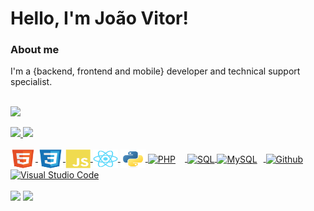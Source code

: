 
# Hello, I'm João Vitor! 

### About me
I'm a {backend, frontend and mobile} developer and technical support specialist.

<br><a href="https://joao-vitor-carvalho.github.io/" target="_blank"><img src="https://img.shields.io/static/v1?label=Portifolio&message=DevOps&color=violet" target="_blank"></a> 

<div align="left">
  <a href="https://github.com/joao-vitor-carvalho">
  <img height="180em" src="https://github-readme-stats-ruby-one.vercel.app/api?username=joao-vitor-carvalho&show_icons=true&theme=radical&include_all_commits=true&count_private=true"/>
  <img height="180em" src="https://github-readme-stats-ruby-one.vercel.app/api/top-langs/?username=joao-vitor-carvalho&layout=compact&langs_count=7&theme=radical"/>
</div>
 
<div style="display: inline_block"><br>
  <img align="center" alt="HTML" height="30" width="40" src="https://raw.githubusercontent.com/devicons/devicon/master/icons/html5/html5-original.svg">
  <img align="center" alt="CSS" height="30" width="40" src="https://raw.githubusercontent.com/devicons/devicon/master/icons/css3/css3-original.svg">
  <img align="center" alt="JS" height="30" width="40" src="https://raw.githubusercontent.com/devicons/devicon/master/icons/javascript/javascript-plain.svg">
  <img align="center" alt="React" height="30" width="40" src="https://raw.githubusercontent.com/devicons/devicon/master/icons/react/react-original.svg">
  <img align="center" alt="Python" height="30" width="40" src="https://raw.githubusercontent.com/devicons/devicon/master/icons/python/python-original.svg">
  <img align="center" alt="PHP" width="49px" src="https://www.php.net/images/logos/new-php-logo.svg" style="padding-right:15px;">  
  <img align="center" alt="SQL" height="30" width="30" src="https://user-images.githubusercontent.com/104440384/218635686-f8b56c01-19dd-451e-b787-4ab7d2e9fed2.png">
  <img align="center" alt="MySQL" width="26px" src="https://cdn.jsdelivr.net/gh/devicons/devicon/icons/mysql/mysql-original.svg" style="padding-right:10px;"> 
  <img align="center" alt="Github" height="30" width="30" src="https://user-images.githubusercontent.com/104440384/214586360-9770dad2-d14c-4927-b238-56cffa0409a9.png">
  <img align="center" alt="Visual Studio Code" width="26px" src="https://cdn.jsdelivr.net/gh/devicons/devicon/icons/vscode/vscode-original.svg" style="padding-right:10px;">
  </div>
  
  <br>
  <div>
  <a href = "mailto:jvcbcarvalho@gmail.com"><img src="https://img.shields.io/badge/-Gmail-%23333?style=for-the-badge&logo=gmail&logoColor=white" target="_blank"></a>
  <a href="https://www.linkedin.com/in/jo%C3%A3o-vitor-carvalho-barros-7500a9222/" target="_blank"><img src="https://img.shields.io/badge/-LinkedIn-%230077B5?style=for-the-badge&logo=linkedin&logoColor=white" target="_blank"></a>
 
  
</div>
<br/>

